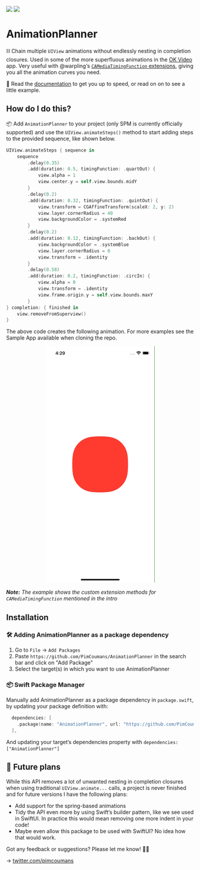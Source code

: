 [![](https://img.shields.io/endpoint?url=https%3A%2F%2Fswiftpackageindex.com%2Fapi%2Fpackages%2FPimCoumans%2FAnimationPlanner%2Fbadge%3Ftype%3Dswift-versions)](https://swiftpackageindex.com/PimCoumans/AnimationPlanner)
 [![](https://img.shields.io/endpoint?url=https%3A%2F%2Fswiftpackageindex.com%2Fapi%2Fpackages%2FPimCoumans%2FAnimationPlanner%2Fbadge%3Ftype%3Dplatforms)](https://swiftpackageindex.com/PimCoumans/AnimationPlanner)
 
 
# AnimationPlanner

⛓ Chain multiple `UIView` animations without endlessly nesting in completion closures. Used in some of the more superfluous animations in the [OK Video](https://okvideo.app/download) app.
Very useful with @warpling‘s [`CAMediaTimingFunction` extensions](https://gist.github.com/warpling/21bef9059e47f5aad2f2955d48fd7c0c), giving you all the animation curves you need.

📖 Read the [documentation](https://swiftpackageindex.com/PimCoumans/AnimationPlanner/main/documentation/animationplanner) to get you up to speed, or read on on to see a little example.

## How do I do this?
📦 Add `AnimationPlanner` to your project (only SPM is currently officially supported) and use the `UIView.animateSteps()` method to start adding steps to the provided sequence, like shown below.

```swift
UIView.animateSteps { sequence in
    sequence
        .delay(0.35)
        .add(duration: 0.5, timingFunction: .quartOut) {
            view.alpha = 1
            view.center.y = self.view.bounds.midY
        }
        .delay(0.2)
        .add(duration: 0.32, timingFunction: .quintOut) {
            view.transform = CGAffineTransform(scaleX: 2, y: 2)
            view.layer.cornerRadius = 40
            view.backgroundColor = .systemRed
        }
        .delay(0.2)
        .add(duration: 0.12, timingFunction: .backOut) {
            view.backgroundColor = .systemBlue
            view.layer.cornerRadius = 0
            view.transform = .identity
        }
        .delay(0.58)
        .add(duration: 0.2, timingFunction: .circIn) {
            view.alpha = 0
            view.transform = .identity
            view.frame.origin.y = self.view.bounds.maxY
        }
} completion: { finished in
    view.removeFromSuperview()
}
```

The above code creates the following animation. For more examples see the Sample App available when cloning the repo.
<p align="center">
    <img src="Assets/sample-app.gif" width="293" height="634" />
</p>

_**Note:** The example shows the custom extension methods for `CAMediaTimingFunction` mentioned in the intro_

## Installation

### 🛠 Adding AnimationPlanner as a package dependency

1. Go to `File` -> `Add Packages`
3. Paste `https://github.com/PimCoumans/AnimationPlanner` in the search bar and click on "Add Package"
4. Select the target(s) in which you want to use AnimationPlanner

### 📦 Swift Package Manager

Manually add AnimationPlanner as a package dependency in `package.swift`, by updating your package definition with: 

```swift
  dependencies: [
    .package(name: "AnimationPlanner", url: "https://github.com/PimCoumans/AnimationPlanner.git", .branch("main"))
  ],
```

And updating your target‘s dependencies property with `dependencies: ["AnimationPlanner"]`

## 🔮 Future plans
 
While this API removes a lot of unwanted nesting in completion closures when using traditional `UIView.animate...` calls, a project is never finished and for future versions I have the following plans:
 - Add support for the spring-based animations
 - Tidy the API even more by using Swift‘s builder pattern, like we see used in SwiftUI. In practice this would mean removing one more indent in your code!
 - Maybe even allow this package to be used with SwiftUI? No idea how that would work.
 
Got any feedback or suggestions? Please let me know! ✌🏻

→ [twitter.com/pimcoumans](https://twitter.com/pimcoumans)

